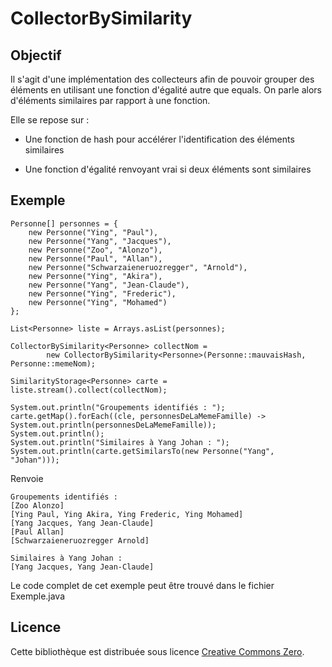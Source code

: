 # CollectorBySimilarity

## Objectif

Il s'agit d'une implémentation des collecteurs afin de pouvoir grouper des éléments en utilisant une fonction d'égalité autre que equals. On parle alors d'éléments similaires par rapport à une fonction.

Elle se repose sur :
- Une fonction de hash pour accélérer l'identification des éléments similaires

- Une fonction d'égalité renvoyant vrai si deux éléments sont similaires


## Exemple

```
Personne[] personnes = {
	new Personne("Ying", "Paul"),
	new Personne("Yang", "Jacques"),
	new Personne("Zoo", "Alonzo"),
	new Personne("Paul", "Allan"),
	new Personne("Schwarzaieneruozregger", "Arnold"),
	new Personne("Ying", "Akira"),
	new Personne("Yang", "Jean-Claude"),
	new Personne("Ying", "Frederic"),
	new Personne("Ying", "Mohamed")
};

List<Personne> liste = Arrays.asList(personnes);

CollectorBySimilarity<Personne> collectNom =
		new CollectorBySimilarity<Personne>(Personne::mauvaisHash, Personne::memeNom);

SimilarityStorage<Personne> carte = liste.stream().collect(collectNom);

System.out.println("Groupements identifiés : ");
carte.getMap().forEach((cle, personnesDeLaMemeFamille) -> System.out.println(personnesDeLaMemeFamille));
System.out.println();
System.out.println("Similaires à Yang Johan : ");
System.out.println(carte.getSimilarsTo(new Personne("Yang", "Johan")));
```

Renvoie

```
Groupements identifiés : 
[Zoo Alonzo]
[Ying Paul, Ying Akira, Ying Frederic, Ying Mohamed]
[Yang Jacques, Yang Jean-Claude]
[Paul Allan]
[Schwarzaieneruozregger Arnold]

Similaires à Yang Johan : 
[Yang Jacques, Yang Jean-Claude]
```

Le code complet de cet exemple peut être trouvé dans le fichier Exemple.java

## Licence

Cette bibliothèque est distribuée sous licence [Creative Commons Zero](https://creativecommons.org/publicdomain/zero/1.0/deed.fr).

